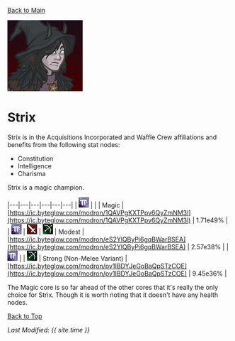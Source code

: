 [Back to Main](index.md)

![Strix Portrait](images/portraits/Strix.png)

# Strix

Strix is in the Acquisitions Incorporated and Waffle Crew affiliations and benefits from the following stat nodes:

* Constitution
* Intelligence
* Charisma

Strix is a magic champion.

|---|---|---|---|---|---|
| ![Magic Icon](images/magic.png) |   |   | Magic | [https://ic.byteglow.com/modron/1QAVPgKXTPpv6QyZmNM3l](https://ic.byteglow.com/modron/1QAVPgKXTPpv6QyZmNM3l) | 1.71e49% |
| ![Magic Icon](images/magic.png) | ![Melee Icon](images/melee.png) | ![Ranged Icon](images/ranged.png) | Modest | [https://ic.byteglow.com/modron/eS2YlQByPi6gqBWarBSEA](https://ic.byteglow.com/modron/eS2YlQByPi6gqBWarBSEA) | 2.57e38% |
| ![Magic Icon](images/magic.png) |   | ![Ranged Icon](images/ranged.png) | Strong (Non-Melee Variant) | [https://ic.byteglow.com/modron/pv1IBDYJeGoBaQpSTzCOE](https://ic.byteglow.com/modron/pv1IBDYJeGoBaQpSTzCOE) | 9.45e36% |

The Magic core is so far ahead of the other cores that it's really the only choice for Strix. Though it is worth noting that it doesn't have any health nodes.

[Back to Top](#top)

*Last Modified: {{ site.time }}*
